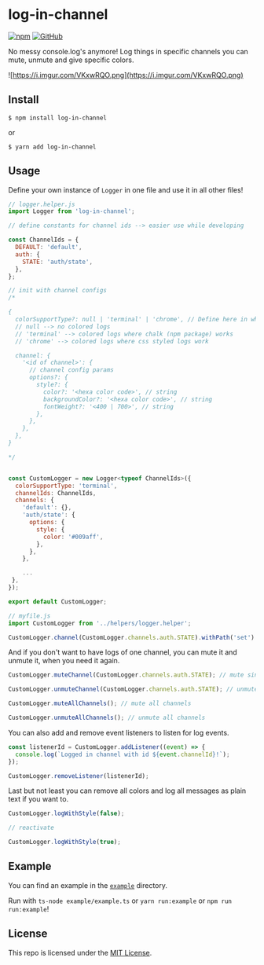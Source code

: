 # log-in-channel

[![npm](https://img.shields.io/npm/v/log-in-channel.svg)](https://npmjs.com/package/log-in-channel) [![GitHub](https://img.shields.io/github/license/florianstahr/log-in-channel.svg?colorB=brightgreen)](https://github.com/florianstahr/log-in-channel)

No messy console.log's anymore! Log things in specific channels you can mute, unmute and give specific colors.

![https://i.imgur.com/VKxwRQO.png](https://i.imgur.com/VKxwRQO.png)

## Install

```
$ npm install log-in-channel
```
or
```
$ yarn add log-in-channel
```

## Usage

Define your own instance of `Logger` in one file and use it in all other files!

```javascript
// logger.helper.js
import Logger from 'log-in-channel';

// define constants for channel ids --> easier use while developing

const ChannelIds = {
  DEFAULT: 'default',
  auth: {
    STATE: 'auth/state',
  },
};

// init with channel configs
/*

{
  colorSupportType?: null | 'terminal' | 'chrome', // Define here in which environment you are
  // null --> no colored logs
  // 'terminal' --> colored logs where chalk (npm package) works
  // 'chrome' --> colored logs where css styled logs work

  channel: {
    '<id of channel>': {
      // channel config params
      options?: {
        style?: {
          color?: '<hexa color code>', // string
          backgroundColor?: '<hexa color code>', // string
          fontWeight?: '<400 | 700>', // string
        },
      },
    },
  },
}

*/


const CustomLogger = new Logger<typeof ChannelIds>({
  colorSupportType: 'terminal',
  channelIds: ChannelIds,
  channels: {
    'default': {},
    'auth/state': {
      options: {
        style: {
          color: '#009aff',
        },
      },
    },

    ...
 },
});

export default CustomLogger;
```

```javascript
// myfile.js
import CustomLogger from '../helpers/logger.helper';

CustomLogger.channel(CustomLogger.channels.auth.STATE).withPath('set').success('logged in :D');
```

And if you don't want to have logs of one channel, you can mute it and unmute it, when you need it again.

```javascript
CustomLogger.muteChannel(CustomLogger.channels.auth.STATE); // mute single channel

CustomLogger.unmuteChannel(CustomLogger.channels.auth.STATE); // unmute single channel

CustomLogger.muteAllChannels(); // mute all channels

CustomLogger.unmuteAllChannels(); // unmute all channels
```

You can also add and remove event listeners to listen for log events.

```javascript
const listenerId = CustomLogger.addListener((event) => {
  console.log(`Logged in channel with id ${event.channelId}!`);
});

CustomLogger.removeListener(listenerId);
```

Last but not least you can remove all colors and log all messages as plain text if you want to.

```javascript
CustomLogger.logWithStyle(false);

// reactivate

CustomLogger.logWithStyle(true);
```

## Example

You can find an example in the [`example`](https://github.com/florianstahr/log-in-channel/tree/master/example) directory.

Run with `ts-node example/example.ts` or `yarn run:example` or `npm run run:example`!

## License

This repo is licensed under the [MIT License](https://github.com/florianstahr/log-in-channel/blob/master/LICENSE).
